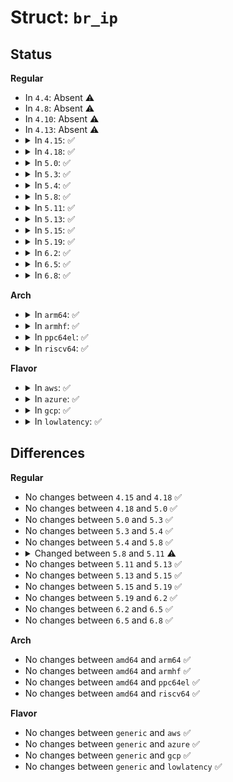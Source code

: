 # Struct: <code>br_ip</code>

## Status
<b>Regular</b>
<ul>
<li>
In <code>4.4</code>: Absent ⚠️
</li>
<li>
In <code>4.8</code>: Absent ⚠️
</li>
<li>
In <code>4.10</code>: Absent ⚠️
</li>
<li>
In <code>4.13</code>: Absent ⚠️
</li>
<li>
<details>
<summary>In <code>4.15</code>: ✅</summary>

```c
struct br_ip {
    union (anon) u;
    __be16 proto;
    __u16 vid;
};
```
</details>
</li>
<li>
<details>
<summary>In <code>4.18</code>: ✅</summary>

```c
struct br_ip {
    union (anon) u;
    __be16 proto;
    __u16 vid;
};
```
</details>
</li>
<li>
<details>
<summary>In <code>5.0</code>: ✅</summary>

```c
struct br_ip {
    union (anon) u;
    __be16 proto;
    __u16 vid;
};
```
</details>
</li>
<li>
<details>
<summary>In <code>5.3</code>: ✅</summary>

```c
struct br_ip {
    union (anon) u;
    __be16 proto;
    __u16 vid;
};
```
</details>
</li>
<li>
<details>
<summary>In <code>5.4</code>: ✅</summary>

```c
struct br_ip {
    union (anon) u;
    __be16 proto;
    __u16 vid;
};
```
</details>
</li>
<li>
<details>
<summary>In <code>5.8</code>: ✅</summary>

```c
struct br_ip {
    union (anon) u;
    __be16 proto;
    __u16 vid;
};
```
</details>
</li>
<li>
<details>
<summary>In <code>5.11</code>: ✅</summary>

```c
struct br_ip {
    union (anon) src;
    union (anon) dst;
    __be16 proto;
    __u16 vid;
};
```
</details>
</li>
<li>
<details>
<summary>In <code>5.13</code>: ✅</summary>

```c
struct br_ip {
    union (anon) src;
    union (anon) dst;
    __be16 proto;
    __u16 vid;
};
```
</details>
</li>
<li>
<details>
<summary>In <code>5.15</code>: ✅</summary>

```c
struct br_ip {
    union (anon) src;
    union (anon) dst;
    __be16 proto;
    __u16 vid;
};
```
</details>
</li>
<li>
<details>
<summary>In <code>5.19</code>: ✅</summary>

```c
struct br_ip {
    union (anon) src;
    union (anon) dst;
    __be16 proto;
    __u16 vid;
};
```
</details>
</li>
<li>
<details>
<summary>In <code>6.2</code>: ✅</summary>

```c
struct br_ip {
    union (anon) src;
    union (anon) dst;
    __be16 proto;
    __u16 vid;
};
```
</details>
</li>
<li>
<details>
<summary>In <code>6.5</code>: ✅</summary>

```c
struct br_ip {
    union (anon) src;
    union (anon) dst;
    __be16 proto;
    __u16 vid;
};
```
</details>
</li>
<li>
<details>
<summary>In <code>6.8</code>: ✅</summary>

```c
struct br_ip {
    union (anon) src;
    union (anon) dst;
    __be16 proto;
    __u16 vid;
};
```
</details>
</li>
</ul>
<b>Arch</b>
<ul>
<li>
<details>
<summary>In <code>arm64</code>: ✅</summary>

```c
struct br_ip {
    union (anon) u;
    __be16 proto;
    __u16 vid;
};
```
</details>
</li>
<li>
<details>
<summary>In <code>armhf</code>: ✅</summary>

```c
struct br_ip {
    union (anon) u;
    __be16 proto;
    __u16 vid;
};
```
</details>
</li>
<li>
<details>
<summary>In <code>ppc64el</code>: ✅</summary>

```c
struct br_ip {
    union (anon) u;
    __be16 proto;
    __u16 vid;
};
```
</details>
</li>
<li>
<details>
<summary>In <code>riscv64</code>: ✅</summary>

```c
struct br_ip {
    union (anon) u;
    __be16 proto;
    __u16 vid;
};
```
</details>
</li>
</ul>
<b>Flavor</b>
<ul>
<li>
<details>
<summary>In <code>aws</code>: ✅</summary>

```c
struct br_ip {
    union (anon) u;
    __be16 proto;
    __u16 vid;
};
```
</details>
</li>
<li>
<details>
<summary>In <code>azure</code>: ✅</summary>

```c
struct br_ip {
    union (anon) u;
    __be16 proto;
    __u16 vid;
};
```
</details>
</li>
<li>
<details>
<summary>In <code>gcp</code>: ✅</summary>

```c
struct br_ip {
    union (anon) u;
    __be16 proto;
    __u16 vid;
};
```
</details>
</li>
<li>
<details>
<summary>In <code>lowlatency</code>: ✅</summary>

```c
struct br_ip {
    union (anon) u;
    __be16 proto;
    __u16 vid;
};
```
</details>
</li>
</ul>

## Differences
<b>Regular</b>
<ul>
<li>
No changes between <code>4.15</code> and <code>4.18</code> ✅
</li>
<li>
No changes between <code>4.18</code> and <code>5.0</code> ✅
</li>
<li>
No changes between <code>5.0</code> and <code>5.3</code> ✅
</li>
<li>
No changes between <code>5.3</code> and <code>5.4</code> ✅
</li>
<li>
No changes between <code>5.4</code> and <code>5.8</code> ✅
</li>
<li>
<details>
<summary>Changed between <code>5.8</code> and <code>5.11</code> ⚠️</summary>
<ul>
<li>
<b>Field added. </b>
<code>union (anon) src</code>
</li>
<li>
<b>Field added. </b>
<code>union (anon) dst</code>
</li>
<li>
<b>Field removed. </b>
<code>union (anon) u</code>
</li>
</ul>
</details>
</li>
<li>
No changes between <code>5.11</code> and <code>5.13</code> ✅
</li>
<li>
No changes between <code>5.13</code> and <code>5.15</code> ✅
</li>
<li>
No changes between <code>5.15</code> and <code>5.19</code> ✅
</li>
<li>
No changes between <code>5.19</code> and <code>6.2</code> ✅
</li>
<li>
No changes between <code>6.2</code> and <code>6.5</code> ✅
</li>
<li>
No changes between <code>6.5</code> and <code>6.8</code> ✅
</li>
</ul>
<b>Arch</b>
<ul>
<li>
No changes between <code>amd64</code> and <code>arm64</code> ✅
</li>
<li>
No changes between <code>amd64</code> and <code>armhf</code> ✅
</li>
<li>
No changes between <code>amd64</code> and <code>ppc64el</code> ✅
</li>
<li>
No changes between <code>amd64</code> and <code>riscv64</code> ✅
</li>
</ul>
<b>Flavor</b>
<ul>
<li>
No changes between <code>generic</code> and <code>aws</code> ✅
</li>
<li>
No changes between <code>generic</code> and <code>azure</code> ✅
</li>
<li>
No changes between <code>generic</code> and <code>gcp</code> ✅
</li>
<li>
No changes between <code>generic</code> and <code>lowlatency</code> ✅
</li>
</ul>
